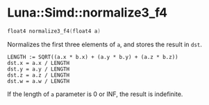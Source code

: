 # Luna::Simd::normalize3_f4

```c++
float4 normalize3_f4(float4 a)
```

Normalizes the first three elements of `a`, and stores the result in `dst`. 


```
LENGTH := SQRT((a.x * b.x) + (a.y * b.y) + (a.z * b.z))
dst.x = a.x / LENGTH
dst.y = a.y / LENGTH
dst.z = a.z / LENGTH
dst.w = a.w / LENGTH
```
 If the length of `a` parameter is 0 or INF, the result is indefinite. 

